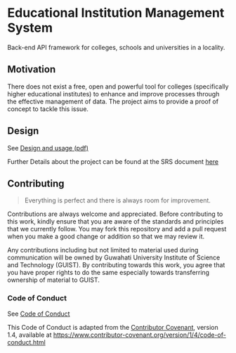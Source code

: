 # Educational Institution Management System

Back-end API framework for colleges, schools and universities in a locality.


## Motivation

There does not exist a free, open and powerful tool for colleges (specifically higher educational institutes) to enhance and improve processes through the effective management of data. The project aims to provide a proof of concept to tackle this issue.

## Design

See [Design and usage (pdf)](Design_and_Usuage.pdf)

Further Details about the project can be found at the SRS document [here](SRS.pdf)

## Contributing

> Everything is perfect and there is always room for improvement.

Contributions are always welcome and appreciated. Before contributing to this
work, kindly ensure that you are aware of the standards and principles that we
currently follow. You may fork this repository and add a pull request when you
make a good change or addition so that we may review it.

Any contributions including but not limited to material used during
communication will be owned by Guwahati University Institute of Science and Technology (GUIST). By contributing towards this work, you agree
that you have proper rights to do the same especially towards transferring
ownership of material to GUIST.

### Code of Conduct

See [Code of Conduct](CODE_OF_CONDUCT.md)

This Code of Conduct is adapted from the [Contributor Covenant][homepage],
version 1.4, available at
https://www.contributor-covenant.org/version/1/4/code-of-conduct.html

[homepage]: https://www.contributor-covenant.org
